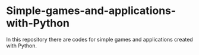 # Simple-games-and-applications-with-Python
In this repository there are codes for simple games and applications created with Python.
